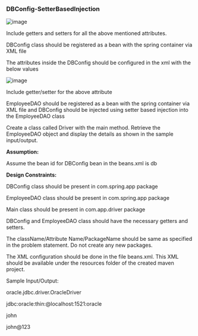 ### DBConfig-SetterBasedInjection

![image](https://github.com/abhisheks008/Cognizant-Java-FSE-Hands-ons-2023/assets/68724349/e4fd4e84-1d43-470b-a28f-a97d84d43902)

Include getters and setters for all the above mentioned attributes.

DBConfig class should be registered as a bean with the spring container via XML file

The  attributes inside the DBConfig should be configured in the xml with the below values

![image](https://github.com/abhisheks008/Cognizant-Java-FSE-Hands-ons-2023/assets/68724349/6ee5f9ee-b7fc-445a-8b19-f87fdcd156bc)

Include getter/setter for the above attribute

EmployeeDAO should be registered as a bean with the spring container via XML file and DBConfig should be injected using setter based injection into the EmployeeDAO class

Create a class called Driver with the main method. Retrieve the EmployeeDAO object and display the details as shown in the sample input/output.

**Assumption:**

Assume the bean id for DBConfig bean in the beans.xml is db

**Design Constraints:**

DBConfig class should be present in com.spring.app package

EmployeeDAO class should be present in com.spring.app package

Main class should be present in com.app.driver package

DBConfig and EmployeeDAO class should have the necessary getters and setters.

The className/Attribute Name/PackageName should be same as specified in the problem statement. Do not create any new packages.

The XML configuration should be done in the file beans.xml. This XML should be available under the resources folder of the created maven project.

Sample Input/Output:

oracle.jdbc.driver.OracleDriver

jdbc:oracle:thin:@localhost:1521:oracle

john

john@123




